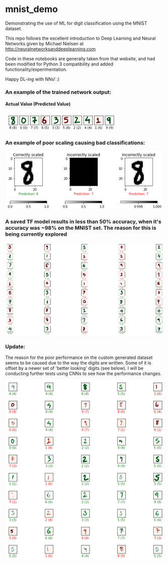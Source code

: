 # mnist_demo
Demonstrating the use of ML for digit classification using the MNIST dataset.

This repo follows the excellent introduction to Deep Learning and Neural Networks given by Michael Nielsen at http://neuralnetworksanddeeplearning.com

Code in these notebooks are generally taken from that website, and had been modified for Python 3 compatibility and added functionality/experimentation.

Happy DL-ing with NNs! :)

### An example of the trained network output:

#### Actual Value (Predicted Value)
![Using a TensorFlow trained network](mytest.png)

### An example of poor scaling causing bad classifications:
![Correctly (1) and incorrectly scaled images (2-3)](scalingtest.png)

### A saved TF model results in less than 50% accuracy, when it's accuracy was ~98% on the MNIST set. The reason for this is being currently explored
![TF model output on custom test set](big_test.png)

### Update:
The reason for the poor performance on the custom generated dataset seems to be caused due to the way the digits are written. Some of it is offset by a newer set of 'better looking' digits (see below). I will be conducting further tests using CNNs to see how the performance changes.


![TF model output on updated custom test set](big_test2.png)
